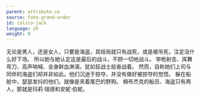 ```yaml
---
parent: attribute.ce
source: fate-grand-order
id: calico-jack
language: zh
weight: 0
---
```


无论是男人，还是女人，只要是海盗，其结局就只有战死，或是被吊死，注定没什么好下场。
所以她与她认定这是最后的战斗，不顾一切地战斗。
举枪射击、挥舞弯刀、高声呐喊、全身鲜血淋漓，犹如狂战士般奋战着。
然而，自称她们上司与同伴的海盗们却并非如此。他们沉迷于掠夺，并没有做好被掠夺的觉悟。
躲在船舱中，瑟瑟发抖的他们，就像是夹着尾巴的野狗。
棉布杰克的船员、海盗只有两人，那就是玛莉·瑞德和安妮·伯妮。
